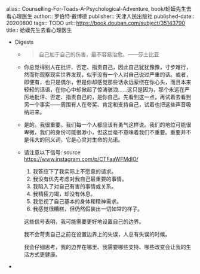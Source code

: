 alias:: Counselling-For-Toads-A-Psychological-Adventure, book/蛤蟆先生去看心理医生
author:: 罗伯特·戴博德
publisher:: 天津人民出版社
published-date:: 20200800
tags:: TODO
url:: https://book.douban.com/subject/35143790
title:: 蛤蟆先生去看心理医生

- Digests
  - > 自己加于自己的伤害，最不容易治愈。——莎士比亚
  - 你总觉得别人在批评、否定、指责自己，因此自己犹犹豫豫，寸步难行，然而你观察现实世界发现，似乎没有一个人对自己说过严重的话。或者，即便有，也只是偶尔，但是你却感觉那些话永远萦绕在你心头，而且本来轻轻的话语，在你心中却掀起了惊涛骇浪……这只是因为，那个永远在严厉地批评、否定、指责自己的，是你自己。先看到这一点，再试着去看到另一个事实——周围有人在夸奖、肯定和支持自己，试着也把这些声音吸纳进来。
  - 是的。我很重要。我们每一个人都应该有勇气这样说。我们的地位可能很卑微，我们的身份可能很渺小，但这丝毫不意味着我们不重要。重要并不是伟大的同义词，它是心灵对生命的允诺。
  - 请注意以下信号: source https://www.instagram.com/p/CTFaaWFMdIO/  
      
      1. 我答应下了我实际上不愿意的请求。
      2. 我没有优先考虑对我自己最重要的事情。
      3. 我陷入了对自己有害的事情或关系。
      4. 我精疲力竭，却没有休息。
      5. 我忽视了自己基本的身体和精神需求。
      6. 我感觉很糟糕，但仍然假装出一切如常的样子。  
       
     这些信号表明，我可能需要更好地设置自己的边界。  
       
     我不会苛责自己之前在设置边界上的失误，人总有失误的时候。  
       
     我会仔细思考，我的边界在哪里、我需要哪些支持、哪些改变会让我的生活方式更健康。
-
